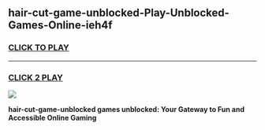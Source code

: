 
## hair-cut-game-unblocked-Play-Unblocked-Games-Online-ieh4f
<h3>
<a href="https://premium76.site?title=hair-cut-game-unblocked&ref=25A">CLICK TO PLAY</a></h3>
<hr>

<h3>
<a href="https://premium76.site?title=hair-cut-game-unblocked&ref=25A">CLICK 2 PLAY</a>
  
</h3>

<a href="https://premium76.site?title=hair-cut-game-unblocked&ref=25A"><img src="https://clearcache.store/games.png"></a>


**hair-cut-game-unblocked games unblocked: Your Gateway to Fun and Accessible Online Gaming**
